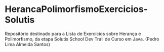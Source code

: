 # HerancaPolimorfismoExercicios-Solutis
Repositório destinado para a Lista de Exercícios sobre Herança e Polimorfismo, da etapa Solutis School Dev Trail de Curso em Java. (Pedro Lima Almeida Santos)
